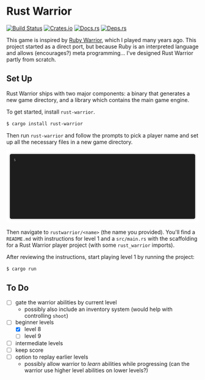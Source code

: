 # Rust Warrior

[![Build Status][travis-badge]][travis] [![Crates.io][crates-badge]][crates] [![Docs.rs][docs-badge]][docs] [![Deps.rs][deps-badge]][deps]

[travis-badge]: https://travis-ci.org/miller-time/rust-warrior.svg
[travis]: https://travis-ci.org/miller-time/rust-warrior
[crates-badge]: https://img.shields.io/crates/v/rust-warrior
[crates]: https://crates.io/crates/rust-warrior
[docs-badge]: https://docs.rs/rust-warrior/badge.svg
[docs]: https://docs.rs/rust-warrior/
[deps-badge]: https://deps.rs/repo/github/miller-time/rust-warrior/status.svg
[deps]: https://deps.rs/repo/github/miller-time/rust-warrior

This game is inspired by [Ruby Warrior][ruby-warrior], which I played many
years ago. This project started as a direct port, but because Ruby is an
interpreted language and allows (encourages?) meta programming... I've
designed Rust Warrior partly from scratch.

[ruby-warrior]: https://github.com/ryanb/ruby-warrior

## Set Up

Rust Warrior ships with two major components: a binary that generates a
new game directory, and a library which contains the main game engine.

To get started, install `rust-warrior`.

```sh
$ cargo install rust-warrior
```

Then run `rust-warrior` and follow the prompts to pick a player name and
set up all the necessary files in a new game directory.

![getting started](getting-started.gif)

Then navigate to `rustwarrior/<name>` (the name you provided). You'll find
a `README.md` with instructions for level 1 and a `src/main.rs` with the
scaffolding for a Rust Warrior player project (with some `rust_warrior`
imports).

After reviewing the instructions, start playing level 1 by running the project:

```sh
$ cargo run
```

## To Do

* [ ] gate the warrior abilities by current level
    * possibly also include an inventory system
      (would help with controlling `shoot`)
* [ ] beginner levels
    * [x] level 8
    * [ ] level 9
* [ ] intermediate levels
* [ ] keep score
* [ ] option to replay earlier levels
    * possibly allow warrior to *learn* abilities while progressing
      (can the warrior use higher level abilities on lower levels?)
